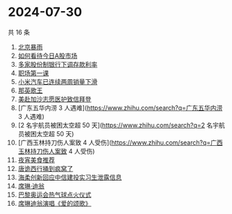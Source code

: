 # 2024-07-30

共 16 条

<!-- BEGIN -->
<!-- 最后更新时间 Tue Jul 30 2024 15:08:42 GMT+0800 (China Standard Time) -->

1. [北京暴雨](https://www.zhihu.com/search?q=北京暴雨)
1. [如何看待今日A股市场](https://www.zhihu.com/search?q=如何看待今日A股市场)
1. [多家股份制银行下调存款利率](https://www.zhihu.com/search?q=多家股份制银行下调存款利率)
1. [职场第一课](https://www.zhihu.com/search?q=职场第一课)
1. [小米汽车已连续两周销量下滑](https://www.zhihu.com/search?q=小米汽车已连续两周销量下滑)
1. [那英歌王](https://www.zhihu.com/search?q=那英歌王)
1. [美赴加沙志愿医护致信拜登](https://www.zhihu.com/search?q=美赴加沙志愿医护致信拜登)
1. [广东五华内涝 3 人遇难](https://www.zhihu.com/search?q=广东五华内涝 3 人遇难)
1. [2 名宇航员被困太空超 50 天](https://www.zhihu.com/search?q=2
   名宇航员被困太空超 50 天)
1. [广西玉林持刀伤人案致 4
   人受伤](https://www.zhihu.com/search?q=广西玉林持刀伤人案致 4 人受伤)
1. [夜宵美食推荐](https://www.zhihu.com/search?q=夜宵美食推荐)
1. [唐诡西行捅到疯窝了](https://www.zhihu.com/search?q=唐诡西行捅到疯窝了)
1. [海柔创新回应中信建投实习生泄露信息](https://www.zhihu.com/search?q=海柔创新回应中信建投实习生泄露信息)
1. [席琳·迪翁](https://www.zhihu.com/search?q=席琳·迪翁)
1. [巴黎奥运会热气球点火仪式](https://www.zhihu.com/search?q=巴黎奥运会热气球点火仪式)
1. [席琳迪翁演唱《爱的颂歌》](https://www.zhihu.com/search?q=席琳迪翁演唱《爱的颂歌》)

<!-- END -->

